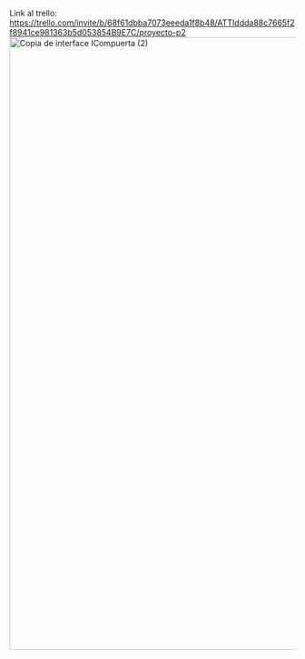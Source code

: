 Link al trello: https://trello.com/invite/b/68f61dbba7073eeeda1f8b48/ATTIddda88c7665f2f8941ce981363b5d053854B9E7C/proyecto-p2
<img width="1920" height="1080" alt="Copia de  interface ICompuerta (2)" src="https://github.com/user-attachments/assets/45087d70-22e8-48bc-b225-b1814b5283ec" />
